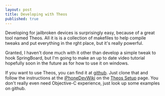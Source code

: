 ```yaml
---
layout: post
title: Developing with Theos
published: true
---
```


Developing for jailbroken devices is surprisingly easy, because of a great tool named Theos.  All it is is a collection of makefiles to help compile tweaks and put everything in the rght place, but it's really powerful.

Granted, I haven't done much with it other than develop a simple tweak to hook SpringBoard, but I'm going to make an up to date video tutorial hopefully soon in the future as for how to use it on windows.  

If you want to use Theos, you can find it at [github](https://github.com/dhowett/theos).  Just clone that and follow the instructions at the [iPhoneDevWiki](http://iphonedevwiki.net/index.php/Main_Page "wiki") on the [Theos Setup](http://iphonedevwiki.net/index.php/Theos/Setup "theos/setup") page.  You don't really even need Objective-C experience, just look up some examples on github.